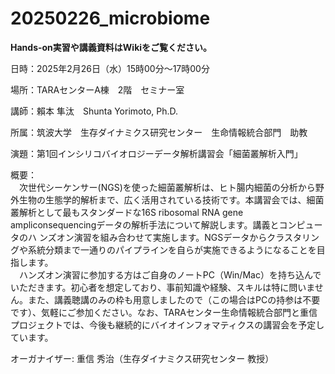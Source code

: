 # 20250226_microbiome

**Hands-on実習や講義資料はWikiをご覧ください。**

日時：2025年2月26日（水）15時00分～17時00分

場所：TARAセンターA棟　2階　セミナー室

講師：賴本 隼汰　Shunta Yorimoto, Ph.D.

所属：筑波大学　生存ダイナミクス研究センター　生命情報統合部門　助教

演題：第1回インシリコバイオロジーデータ解析講習会「細菌叢解析入門」

概要：  
　次世代シーケンサー(NGS)を使った細菌叢解析は、ヒト腸内細菌の分析から野外生物の生態学的解析まで、広く活用されている技術です。本講習会では、細菌叢解析として最もスタンダードな16S ribosomal RNA gene ampliconsequencingデータの解析手法について解説します。講義とコンピュータのハ
ンズオン演習を組み合わせて実施します。NGSデータからクラスタリングや系統分類まで一通りのパイプラインを自らが実施できるようになることを目指します。  
　ハンズオン演習に参加する方はご自身のノートPC（Win/Mac）を持ち込んでいただきます。初心者を想定しており、事前知識や経験、スキルは特に問いません。また、講義聴講のみの枠も用意しましたので（この場合はPCの持参は不要です）、気軽にご参加ください。なお、TARAセンター生命情報統合部門と重信プロジェクトでは、今後も継続的にバイオインフォマティクスの講習会を予定しています。

オーガナイザー: 重信 秀治（生存ダイナミクス研究センター 教授）
